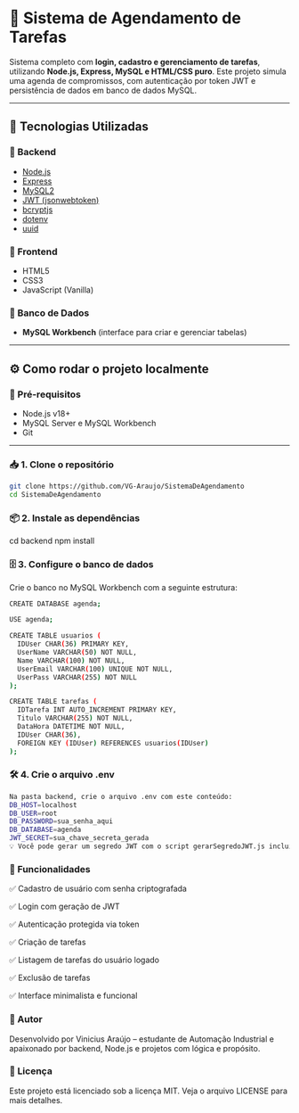 # 📅 Sistema de Agendamento de Tarefas

Sistema completo com **login, cadastro e gerenciamento de tarefas**, utilizando **Node.js, Express, MySQL e HTML/CSS puro**. Este projeto simula uma agenda de compromissos, com autenticação por token JWT e persistência de dados em banco de dados MySQL.

---

## 🚀 Tecnologias Utilizadas

### 🔧 Backend

- [Node.js](https://nodejs.org/)
- [Express](https://expressjs.com/)
- [MySQL2](https://www.npmjs.com/package/mysql2)
- [JWT (jsonwebtoken)](https://www.npmjs.com/package/jsonwebtoken)
- [bcryptjs](https://www.npmjs.com/package/bcryptjs)
- [dotenv](https://www.npmjs.com/package/dotenv)
- [uuid](https://www.npmjs.com/package/uuid)

### 🎨 Frontend

- HTML5
- CSS3
- JavaScript (Vanilla)

### 💽 Banco de Dados

- **MySQL Workbench** (interface para criar e gerenciar tabelas)

---

## ⚙️ Como rodar o projeto localmente

### 🔁 Pré-requisitos

- Node.js v18+
- MySQL Server e MySQL Workbench
- Git

---

### 📥 1. Clone o repositório

```bash
git clone https://github.com/VG-Araujo/SistemaDeAgendamento
cd SistemaDeAgendamento
```

### 📦 2. Instale as dependências

cd backend
npm install

### 🗄️ 3. Configure o banco de dados

Crie o banco no MySQL Workbench com a seguinte estrutura:

```bash
CREATE DATABASE agenda;

USE agenda;

CREATE TABLE usuarios (
  IDUser CHAR(36) PRIMARY KEY,
  UserName VARCHAR(50) NOT NULL,
  Name VARCHAR(100) NOT NULL,
  UserEmail VARCHAR(100) UNIQUE NOT NULL,
  UserPass VARCHAR(255) NOT NULL
);

CREATE TABLE tarefas (
  IDTarefa INT AUTO_INCREMENT PRIMARY KEY,
  Titulo VARCHAR(255) NOT NULL,
  DataHora DATETIME NOT NULL,
  IDUser CHAR(36),
  FOREIGN KEY (IDUser) REFERENCES usuarios(IDUser)
);
```

### 🛠️ 4. Crie o arquivo .env

```bash
Na pasta backend, crie o arquivo .env com este conteúdo:
DB_HOST=localhost
DB_USER=root
DB_PASSWORD=sua_senha_aqui
DB_DATABASE=agenda
JWT_SECRET=sua_chave_secreta_gerada
💡 Você pode gerar um segredo JWT com o script gerarSegredoJWT.js incluído no projeto.
```

### 🧪 Funcionalidades

✅ Cadastro de usuário com senha criptografada

✅ Login com geração de JWT

✅ Autenticação protegida via token

✅ Criação de tarefas

✅ Listagem de tarefas do usuário logado

✅ Exclusão de tarefas

✅ Interface minimalista e funcional

### 🧠 Autor

Desenvolvido por Vinicius Araújo – estudante de Automação Industrial e apaixonado por backend, Node.js e projetos com lógica e propósito.

### 📄 Licença

Este projeto está licenciado sob a licença MIT. Veja o arquivo LICENSE para mais detalhes.
